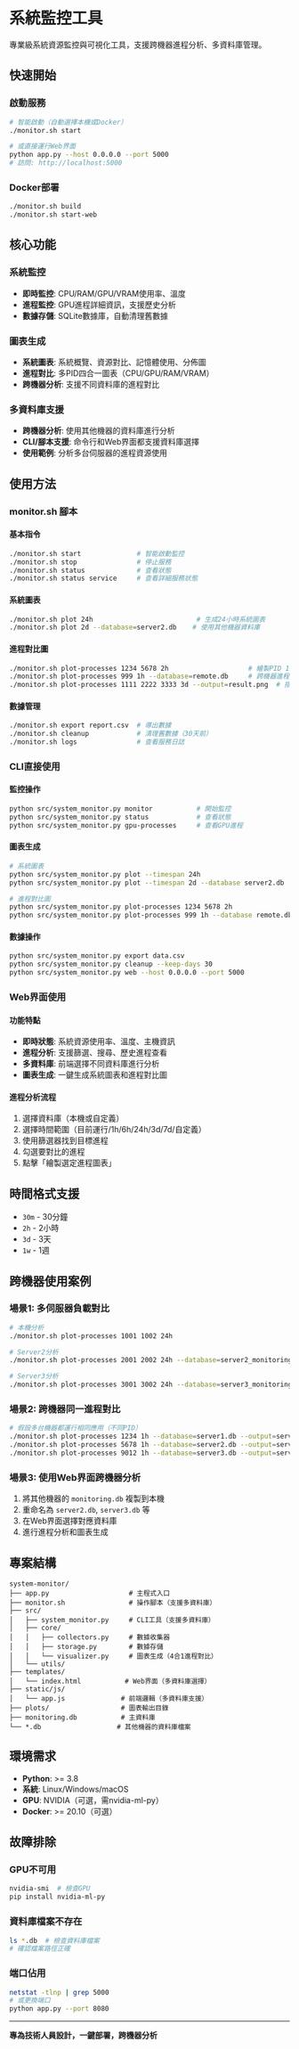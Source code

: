 # 系統監控工具

專業級系統資源監控與可視化工具，支援跨機器進程分析、多資料庫管理。

## 快速開始

### 啟動服務
```bash
# 智能啟動（自動選擇本機或Docker）
./monitor.sh start

# 或直接運行Web界面
python app.py --host 0.0.0.0 --port 5000
# 訪問: http://localhost:5000
```

### Docker部署
```bash
./monitor.sh build
./monitor.sh start-web
```

## 核心功能

### 系統監控
- **即時監控**: CPU/RAM/GPU/VRAM使用率、溫度
- **進程監控**: GPU進程詳細資訊，支援歷史分析
- **數據存儲**: SQLite數據庫，自動清理舊數據

### 圖表生成
- **系統圖表**: 系統概覽、資源對比、記憶體使用、分佈圖
- **進程對比**: 多PID四合一圖表（CPU/GPU/RAM/VRAM）
- **跨機器分析**: 支援不同資料庫的進程對比

### 多資料庫支援
- **跨機器分析**: 使用其他機器的資料庫進行分析
- **CLI/腳本支援**: 命令行和Web界面都支援資料庫選擇
- **使用範例**: 分析多台伺服器的進程資源使用

## 使用方法

### monitor.sh 腳本

#### 基本指令
```bash
./monitor.sh start              # 智能啟動監控
./monitor.sh stop               # 停止服務
./monitor.sh status             # 查看狀態
./monitor.sh status service     # 查看詳細服務狀態
```

#### 系統圖表
```bash
./monitor.sh plot 24h                          # 生成24小時系統圖表
./monitor.sh plot 2d --database=server2.db    # 使用其他機器資料庫
```

#### 進程對比圖
```bash
./monitor.sh plot-processes 1234 5678 2h                    # 繪製PID 1234和5678的2小時對比
./monitor.sh plot-processes 999 1h --database=remote.db     # 跨機器進程分析
./monitor.sh plot-processes 1111 2222 3333 3d --output=result.png  # 指定輸出檔案
```

#### 數據管理
```bash
./monitor.sh export report.csv  # 導出數據
./monitor.sh cleanup            # 清理舊數據（30天前）
./monitor.sh logs               # 查看服務日誌
```

### CLI直接使用

#### 監控操作
```bash
python src/system_monitor.py monitor           # 開始監控
python src/system_monitor.py status            # 查看狀態
python src/system_monitor.py gpu-processes     # 查看GPU進程
```

#### 圖表生成
```bash
# 系統圖表
python src/system_monitor.py plot --timespan 24h
python src/system_monitor.py plot --timespan 2d --database server2.db

# 進程對比圖
python src/system_monitor.py plot-processes 1234 5678 2h
python src/system_monitor.py plot-processes 999 1h --database remote.db --output result.png
```

#### 數據操作
```bash
python src/system_monitor.py export data.csv
python src/system_monitor.py cleanup --keep-days 30
python src/system_monitor.py web --host 0.0.0.0 --port 5000
```

### Web界面使用

#### 功能特點
- **即時狀態**: 系統資源使用率、溫度、主機資訊
- **進程分析**: 支援篩選、搜尋、歷史進程查看
- **多資料庫**: 前端選擇不同資料庫進行分析
- **圖表生成**: 一鍵生成系統圖表和進程對比圖

#### 進程分析流程
1. 選擇資料庫（本機或自定義）
2. 選擇時間範圍（目前運行/1h/6h/24h/3d/7d/自定義）
3. 使用篩選器找到目標進程
4. 勾選要對比的進程
5. 點擊「繪製選定進程圖表」

## 時間格式支援

- `30m` - 30分鐘
- `2h` - 2小時  
- `3d` - 3天
- `1w` - 1週

## 跨機器使用案例

### 場景1: 多伺服器負載對比
```bash
# 本機分析
./monitor.sh plot-processes 1001 1002 24h

# Server2分析  
./monitor.sh plot-processes 2001 2002 24h --database=server2_monitoring.db

# Server3分析
./monitor.sh plot-processes 3001 3002 24h --database=server3_monitoring.db
```

### 場景2: 跨機器同一進程對比
```bash
# 假設多台機器都運行相同應用（不同PID）
./monitor.sh plot-processes 1234 1h --database=server1.db --output=server1_app.png
./monitor.sh plot-processes 5678 1h --database=server2.db --output=server2_app.png
./monitor.sh plot-processes 9012 1h --database=server3.db --output=server3_app.png
```

### 場景3: 使用Web界面跨機器分析
1. 將其他機器的 `monitoring.db` 複製到本機
2. 重命名為 `server2.db`, `server3.db` 等
3. 在Web界面選擇對應資料庫
4. 進行進程分析和圖表生成

## 專案結構

```
system-monitor/
├── app.py                    # 主程式入口
├── monitor.sh                # 操作腳本（支援多資料庫）
├── src/
│   ├── system_monitor.py     # CLI工具（支援多資料庫）
│   ├── core/
│   │   ├── collectors.py     # 數據收集器
│   │   ├── storage.py        # 數據存儲
│   │   └── visualizer.py     # 圖表生成（4合1進程對比）
│   └── utils/
├── templates/
│   └── index.html           # Web界面（多資料庫選擇）
├── static/js/
│   └── app.js              # 前端邏輯（多資料庫支援）
├── plots/                  # 圖表輸出目錄
├── monitoring.db           # 主資料庫
└── *.db                   # 其他機器的資料庫檔案
```

## 環境需求

- **Python**: >= 3.8
- **系統**: Linux/Windows/macOS  
- **GPU**: NVIDIA（可選，需nvidia-ml-py）
- **Docker**: >= 20.10（可選）

## 故障排除

### GPU不可用
```bash
nvidia-smi  # 檢查GPU
pip install nvidia-ml-py
```

### 資料庫檔案不存在
```bash
ls *.db  # 檢查資料庫檔案
# 確認檔案路徑正確
```

### 端口佔用
```bash
netstat -tlnp | grep 5000
# 或更換端口
python app.py --port 8080
```

---

**專為技術人員設計，一鍵部署，跨機器分析**